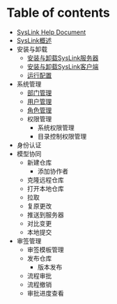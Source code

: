 # Table of contents

* [SysLink Help Document](README.md)
* [SysLink概述](syslink-gai-shu.md)
* 安装与卸载
  * [安装与卸载SysLink服务器](untitled/an-zhuang-syslink.md)
  * [安装与卸载SysLink客户端](untitled/xie-zai-syslink.md)
  * [运行配置](untitled/yun-hang-pei-zhi.md)
* 系统管理
  * [部门管理](xi-tong-guan-li/zu-zhi-guan-li.md)
  * [用户管理](xi-tong-guan-li/yong-hu-guan-li.md)
  * [角色管理](xi-tong-guan-li/jiao-se-guan-li.md)
  * 权限管理
    * 系统权限管理
    * 目录控制权限管理
* 身份认证
* 模型协同
  * 新建仓库
    * 添加协作者
  * 克隆远程仓库
  * 打开本地仓库
  * 拉取
  * 复原更改
  * 推送到服务器
  * 对比变更
  * 本地提交
* 审签管理
  * 审签模板管理
  * 发布仓库
    * 版本发布
  * 流程审批
  * 流程撤销
  * 审批进度查看

